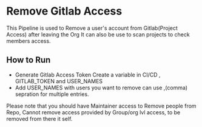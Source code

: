 # Remove Gitlab Access

This Pipeline is used to Remove a user's account from Gitlab(Project Access) after leaving the Org
It can also be use to scan projects to check members access.

## How to Run
- Generate Gitlab Access Token Create a variable in CI/CD , GITLAB_TOKEN and USER_NAMES
- Add USER_NAMES with users you want to remove can use ,(comma) sepration for multiple entries.

Please note that you should have Maintainer access to Remove people from Repo,
Cannot remove access provided by Group/org lvl access, to be removed from there it self.
